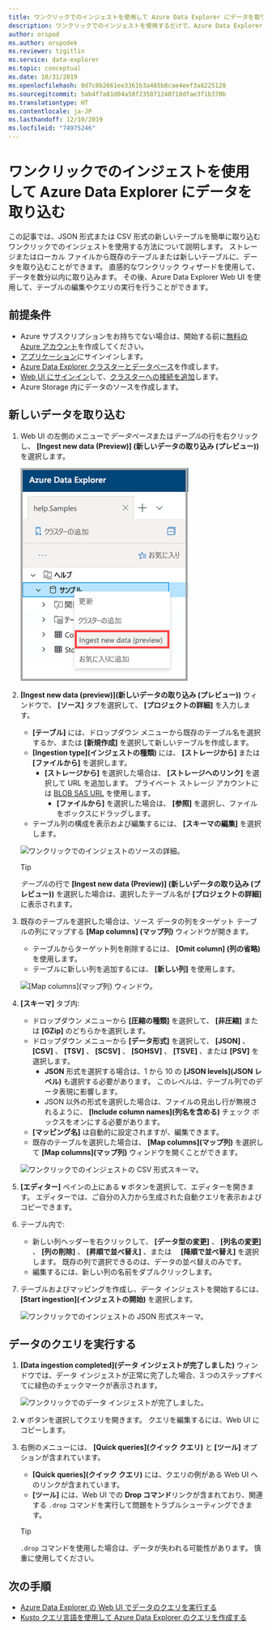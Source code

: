 ```yaml
---
title: ワンクリックでのインジェストを使用して Azure Data Explorer にデータを取り込む
description: ワンクリックでのインジェストを使用するだけで、Azure Data Explorer にデータを取り込む (読み込む) 方法について説明します。
author: orspod
ms.author: orspodek
ms.reviewer: tzgitlin
ms.service: data-explorer
ms.topic: conceptual
ms.date: 10/31/2019
ms.openlocfilehash: 0d7c8b2661ee3361b3a485b8cae4eef3a8225120
ms.sourcegitcommit: 5ab4f7a81d04a58f235071240718dfae3f1b370b
ms.translationtype: HT
ms.contentlocale: ja-JP
ms.lasthandoff: 12/10/2019
ms.locfileid: "74975246"
---
```

# <a name="use-one-click-ingestion-to-ingest-data-into-azure-data-explorer"></a>ワンクリックでのインジェストを使用して Azure Data Explorer にデータを取り込む

この記事では、JSON 形式または CSV 形式の新しいテーブルを簡単に取り込むワンクリックでのインジェストを使用する方法について説明します。 ストレージまたはローカル ファイルから既存のテーブルまたは新しいテーブルに、データを取り込むことができます。 直感的なワンクリック ウィザードを使用して、データを数分以内に取り込みます。 その後、Azure Data Explorer Web UI を使用して、テーブルの編集やクエリの実行を行うことができます。

## <a name="prerequisites"></a>前提条件

* Azure サブスクリプションをお持ちでない場合は、開始する前に[無料の Azure アカウント](https://azure.microsoft.com/free/)を作成してください。
* [アプリケーション](https://dataexplorer.azure.com/)にサインインします。
* [Azure Data Explorer クラスターとデータベース](create-cluster-database-portal.md)を作成します。
* [Web UI にサインイン](https://dataexplorer.azure.com/)して、[クラスターへの接続を追加](/azure/data-explorer/web-query-data#add-clusters)します。
* Azure Storage 内にデータのソースを作成します。

## <a name="ingest-new-data"></a>新しいデータを取り込む

1. Web UI の左側のメニューで*データベース*または*テーブル*の行を右クリックし、 **[Ingest new data (Preview)] (新しいデータの取り込み (プレビュー))** を選択します。

    ![Web UI 上でワンクリックでのインジェストを選択します。](media/ingest-data-one-click/one-click-ingestion-in-webui.png)   
 
1. **[Ingest new data (preview)]\(新しいデータの取り込み (プレビュー)\)** ウィンドウで、 **[ソース]** タブを選択して、 **[プロジェクトの詳細]** を入力します。

    * **[テーブル]** には、ドロップダウン メニューから既存のテーブル名を選択するか、または **[新規作成]** を選択して新しいテーブルを作成します。
    * **[Ingestion type]\(インジェストの種類\)** には、 **[ストレージから]** または **[ファイルから]** を選択します。
        * **[ストレージから]** を選択した場合は、 **[ストレージへのリンク]** を選択して URL を追加します。 プライベート ストレージ アカウントには [BLOB SAS URL](/azure/vs-azure-tools-storage-explorer-blobs#get-the-sas-for-a-blob-container) を使用します。 
            * **[ファイルから]** を選択した場合は、 **[参照]** を選択し、ファイルをボックスにドラッグします。
    * テーブル列の構成を表示および編集するには、 **[スキーマの編集]** を選択します。
 
    ![ワンクリックでのインジェストのソースの詳細。](media/ingest-data-one-click/one-click-ingestion-source.png) 

    > [!TIP]
    > *テーブル*の行で **[Ingest new data (Preview)] (新しいデータの取り込み (プレビュー))** を選択した場合は、選択したテーブル名が **[プロジェクトの詳細]** に表示されます。

1. 既存のテーブルを選択した場合は、ソース データの列をターゲット テーブルの列にマップする **[Map columns] (マップ列)** ウィンドウが開きます。 
    * テーブルからターゲット列を削除するには、 **[Omit column] (列の省略)** を使用します。 
    * テーブルに新しい列を追加するには、 **[新しい列]** を使用します。 

    ![[Map columns]\(マップ列\) ウィンドウ。](media/ingest-data-one-click/one-click-map-columns-window.png)

1. **[スキーマ]** タブ内:

    * ドロップダウン メニューから **[圧縮の種類]** を選択して、 **[非圧縮]** または **[GZip]** のどちらかを選択します。
    * ドロップダウン メニューから **[データ形式]** を選択して、 **[JSON]** 、 **[CSV]** 、 **[TSV]** 、 **[SCSV]** 、 **[SOHSV]** 、 **[TSVE]** 、または **[PSV]** を選択します。 
        * **JSON** 形式を選択する場合は、1 から 10 の **[JSON levels]\(JSON レベル\)** も選択する必要があります。 このレベルは、テーブル列でのデータ表現に影響します。 
        * JSON 以外の形式を選択した場合は、ファイルの見出し行が無視されるように、 **[Include column names]\(列名を含める\)** チェック ボックスをオンにする必要があります。
    * **[マッピング名]** は自動的に設定されますが、編集できます。
    * 既存のテーブルを選択した場合は、 **[Map columns]\(マップ列\)** を選択して **[Map columns]\(マップ列\)** ウィンドウを開くことができます。

    ![ワンクリックでのインジェストの CSV 形式スキーマ。](media/ingest-data-one-click/one-click-csv-format.png)

1. **[エディター]** ペインの上にある **v** ボタンを選択して、エディターを開きます。 エディターでは、ご自分の入力から生成された自動クエリを表示およびコピーできます。 

1.  テーブル内で: 
    * 新しい列ヘッダーを右クリックして、 **[データ型の変更]** 、 **[列名の変更]** 、 **[列の削除]** 、 **[昇順で並べ替え]** 、または　 **[降順で並べ替え]** を選択します。 既存の列で選択できるのは、データの並べ替えのみです。 
    * 編集するには、新しい列の名前をダブルクリックします。

1. テーブルおよびマッピングを作成し、データ インジェストを開始するには、 **[Start ingestion]\(インジェストの開始\)** を選択します。

    ![ワンクリックでのインジェストの JSON 形式スキーマ。](media/ingest-data-one-click/one-click-json-format.png) 
 
## <a name="query-data"></a>データのクエリを実行する

1. **[Data ingestion completed]\(データ インジェストが完了しました\)** ウィンドウでは、データ インジェストが正常に完了した場合、3 つのステップすべてに緑色のチェックマークが表示されます。
 
    ![ワンクリックでのデータ インジェストが完了しました。](media/ingest-data-one-click/one-click-data-ingestion-complete.png)

1. **v** ボタンを選択してクエリを開きます。 クエリを編集するには、Web UI にコピーします。

1. 右側のメニューには、 **[Quick queries]\(クイック クエリ\)** と **[ツール]** オプションが含まれています。 

    * **[Quick queries]\(クイック クエリ\)** には、クエリの例がある Web UI へのリンクが含まれています。
    * **[ツール]** には、Web UI での **Drop コマンド**リンクが含まれており、関連する `.drop` コマンドを実行して問題をトラブルシューティングできます。

    > [!TIP]
    > `.drop` コマンドを使用した場合は、データが失われる可能性があります。 慎重に使用してください。

## <a name="next-steps"></a>次の手順

* [Azure Data Explorer の Web UI でデータのクエリを実行する](web-query-data.md)
* [Kusto クエリ言語を使用して Azure Data Explorer のクエリを作成する](write-queries.md)
